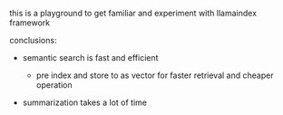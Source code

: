 this is a playground to get familiar and experiment with llamaindex framework

conclusions:

- semantic search is fast and efficient

  - pre index and store to as vector for faster retrieval and cheaper operation

- summarization takes a lot of time
